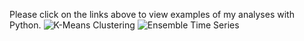 Please click on the links above to view examples of my analyses with Python.
![K-Means Clustering](https://user-images.githubusercontent.com/109747071/189266009-e51245e0-27a2-4d7e-a5c4-a07a6cf03d88.png)
![Ensemble Time Series](https://user-images.githubusercontent.com/109747071/189266014-7b743c76-c7f2-4965-9bd3-2eaf41ef507c.png)
